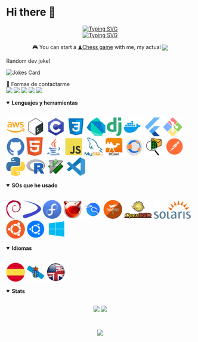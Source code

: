 # Hi there 👋

<p align="center">
  <!-- Typing SVG by DenverCoder1 - https://github.com/DenverCoder1/readme-typing-svg -->
    <a href="https://git.io/typing-svg"><img src="https://readme-typing-svg.demolab.com?font=Victor+Mono&weight=400&size=18&duration=1&pause=1000&color=9D4EDD&center=true&vCenter=true&width=435&lines=Rub%C3%A9n+Diz+Mart%C3%ADnez" alt="Typing SVG" /></a>
    </br>
    <a href="https://git.io/typing-svg"><img src="https://readme-typing-svg.demolab.com?font=Victor+Mono&size=24&pause=1000&color=9D4EDD&center=true&vCenter=true&width=435&lines=Interested+in+Cyber+and+Fullstack;Always+learning+new+things" alt="Typing SVG" /></a>
</p>

<p align='center'>
  🎮 You can start a <a href='https://www.chess.com/member/rubi960'>♟Chess game</a> with me, my actual
<img align='center' src='https://img.shields.io/badge/dynamic/json?label=rating&query=%24.chess_rapid.last.rating&url=https%3A%2F%2Fapi.chess.com%2Fpub%2Fplayer%2FRubi960%2Fstats'/>
  </p>

Random dev joke!

![Jokes Card](https://readme-jokes.vercel.app/api)

<p>
  📣 Formas de contactarme<br/>
  <a href="mailto:ruben.diz@udc.es?subject=[GitHub]%20Toma%20de%20contacto&body=Hola%20Rub%C3%A9n%2C%0A%0AMe%20dirijo%20a%20ti%20hoy%20despu%C3%A9s%20de%20ver%20tu%20perfil%20de%20GitHub%20para%20..."><img src="https://img.shields.io/badge/Microsoft_Outlook-0078D4?style=for-the-badge&logo=microsoft-outlook&logoColor=white"/></a>
  <a href="https://instagram.com/ruben_dm_9"><img src="https://img.shields.io/badge/instagram-E4405F.svg?style=for-the-badge&logo=instagram&logoColor=white"/></a>
  <a href="https://www.linkedin.com/in/rub%C3%A9n-diz-mart%C3%ADnez-ab1a17254"><img src="https://img.shields.io/badge/linkedin-0077B5.svg?style=for-the-badge&logo=linkedin&logoColor=white"/></a>
  <a href="https://twitter.com/Rubii960"><img src="https://img.shields.io/badge/twitter-1DA1F2.svg?style=for-the-badge&logo=twitter&logoColor=white"/></a>
  <a href="https://github.com/Rubi960"><img src="https://img.shields.io/badge/GitHub-100000?style=for-the-badge&logo=github&logoColor=white"/></a>
  
</p>


<details open>
  <summary><b>Lenguajes y herramientas</b></summary>
  <br/>
  <p align="left">
    <img height="50" src="img/prog and tools/aws.png">
    <img height="50" src="img/prog and tools/bash.png">
    <img height="50" src="img/prog and tools/c.png">
    <img height="50" src="img/prog and tools/css.png">
    <img height="50" src="img/prog and tools/dart.png">
    <img height="50" src="img/prog and tools/django.png">
    <img height="50" src="img/prog and tools/docker.png">
    <img height="50" src="img/prog and tools/flutter.png">
    <img height="50" src="img/prog and tools/git.png">
    <img height="50" src="img/prog and tools/github.png">
    <img height="50" src="img/prog and tools/html.png">
    <img height="50" src="img/prog and tools/java.png">
    <img height="50" src="img/prog and tools/js.png">
    <img height="50" src="img/prog and tools/mysql.png">
    <img height="50" src="img/prog and tools/ocaml.png">
    <img height="50" src="img/prog and tools/octave.png">
    <img height="50" src="img/prog and tools/packetTracer.png">
    <img height="50" src="img/prog and tools/postman.png">
    <img height="50" src="img/prog and tools/python.png">
    <img height="50" src="img/prog and tools/r.png">
    <img height="50" src="img/prog and tools/vim.png">
    <img height="50" src="img/prog and tools/vscode.png">

  </p>
</details>
<details open>
  <summary><b>SOs que he usado</b></summary>
  <br/>
  <p align="left">
    <img height="50" src="img/so/debian.png">
    <img height="50" src="img/so/devuan.png">
    <img height="50" src="img/so/fedora.png">
    <img height="50" src="img/so/freebsd.png">
    <img height="50" src="img/so/kali.png">
    <img height="50" src="img/so/netbsd.png">
    <img height="50" src="img/so/openbsd.png">
    <img height="50" src="img/so/solaris.png">
    <img height="50" src="img/so/ubuntu.png">
    <img height="50" src="img/so/ubuntu_server.png">
    <img height="50" src="img/so/windows.png">
  </p>
</details>
<details open>
  <summary><b>Idiomas</b></summary>
  <br/>
  <p align="left">
    <img height="50" src="img/lang/spanish.png">
    <img height="50" src="img/lang/galician.png">
    <img height="50" src="img/lang/english.png">
  </p>
</details>

<details open>
  <summary><b>Stats</b></summary>
    <br/>

   </p>

<!--
   <p>
  <img src="https://raw.githubusercontent.com/rubi960/github-stats-transparent/output/generated/languages.svg" />
  <img src="https://raw.githubusercontent.com/rubi960/github-stats-transparent/output/generated/overview.svg" />
   </p>
-->


   <p align="center"> 
   <img src="https://github-readme-stats.vercel.app/api?username=rubi960&show_icons=true&theme=gotham%22%20alt=%22Rubi960" />
   <img height="180em" src="https://github-readme-stats.vercel.app/api/top-langs/?username=rubi960&exclude_repo=KNN-Image-Classification&show_icons=true&hide_border=true&layout=compact&langs_count=8"/>
   </p>

<!--
    <p align="center"> 
      <img height="180em" src="https://github-readme-streak-stats.herokuapp.com/?user=rubi960&hide_border=true" /> 
    </p>
-->

</details>

  </br>
   <p align="center">
   <img src="https://media.giphy.com/media/f9XgHHnPnDjOF1hWpl/giphy.gif" />
   </p>

<!--
**Rubi960/Rubi960** is a ✨ _special_ ✨ repository because its `README.md` (this file) appears on your GitHub profile.

Here are some ideas to get you started:

- 🔭 I’m currently working on ...
- 🌱 I’m currently learning ...
- 👯 I’m looking to collaborate on ...
- 🤔 I’m looking for help with ...
- 💬 Ask me about ...
- 📫 How to reach me: ...
- 😄 Pronouns: ...
- ⚡ Fun fact: ...
-->
